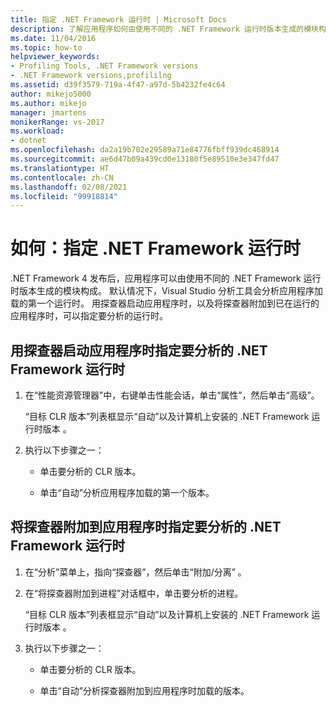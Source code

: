 ```yaml
---
title: 指定 .NET Framework 运行时 | Microsoft Docs
description: 了解应用程序如何由使用不同的 .NET Framework 运行时版本生成的模块构成。
ms.date: 11/04/2016
ms.topic: how-to
helpviewer_keywords:
- Profiling Tools, .NET Framework versions
- .NET Framework versions,profililng
ms.assetid: d39f3579-719a-4f47-a97d-5b4232fe4c64
author: mikejo5000
ms.author: mikejo
manager: jmartens
monikerRange: vs-2017
ms.workload:
- dotnet
ms.openlocfilehash: da2a19b702e29589a71e84776fbff939dc468914
ms.sourcegitcommit: ae6d47b09a439cd0e13180f5e89510e3e347fd47
ms.translationtype: HT
ms.contentlocale: zh-CN
ms.lasthandoff: 02/08/2021
ms.locfileid: "99918814"
---
```

# <a name="how-to-specify-the-net-framework-runtime"></a>如何：指定 .NET Framework 运行时

.NET Framework 4 发布后，应用程序可以由使用不同的 .NET Framework 运行时版本生成的模块构成。 默认情况下，Visual Studio 分析工具会分析应用程序加载的第一个运行时。 用探查器启动应用程序时，以及将探查器附加到已在运行的应用程序时，可以指定要分析的运行时。

## <a name="to-specify-the-net-framework-run-time-to-profile-when-starting-an-application-with-the-profiler"></a>用探查器启动应用程序时指定要分析的 .NET Framework 运行时

1. 在“性能资源管理器”中，右键单击性能会话，单击“属性”，然后单击“高级”。

     “目标 CLR 版本”列表框显示“自动”以及计算机上安装的 .NET Framework 运行时版本 。

2. 执行以下步骤之一：

    - 单击要分析的 CLR 版本。

    - 单击“自动”分析应用程序加载的第一个版本。

## <a name="to-specify-the-net-framework-run-time-to-profile-when-attaching-the-profiler-to-an-application"></a>将探查器附加到应用程序时指定要分析的 .NET Framework 运行时

1. 在“分析”菜单上，指向“探查器”，然后单击“附加/分离”  。

2. 在“将探查器附加到进程”对话框中，单击要分析的进程。

     “目标 CLR 版本”列表框显示“自动”以及计算机上安装的 .NET Framework 运行时版本 。

3. 执行以下步骤之一：

    - 单击要分析的 CLR 版本。

    - 单击“自动”分析探查器附加到应用程序时加载的版本。
